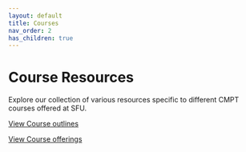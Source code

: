 ```yaml
---
layout: default
title: Courses
nav_order: 2
has_children: true
---
```




# Course Resources


Explore our collection of various resources specific to different CMPT courses offered at SFU.

[View Course outlines](http://www.sfu.ca/outlines.html)

[View Course offerings](https://coursys.sfu.ca/browse/#!)